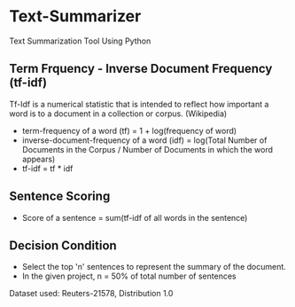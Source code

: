 # Text-Summarizer

Text Summarization Tool Using Python

## Term Frquency - Inverse Document Frequency (tf-idf)

Tf-Idf is a numerical statistic that is intended to reflect how important a word is to a document in a collection or corpus. (Wikipedia)

* term-frequency of a word (tf) = 1 + log(frequency of word) 
* inverse-document-frequency of a word (idf) = log(Total Number of Documents in the Corpus / Number of Documents in which the word appears)
* tf-idf = tf * idf

## Sentence Scoring

* Score of a sentence = sum(tf-idf of all words in the sentence)

## Decision Condition

* Select the top 'n' sentences to represent the summary of the document. 
* In the given project, n = 50% of total number of sentences 


Dataset used: Reuters-21578, Distribution 1.0
